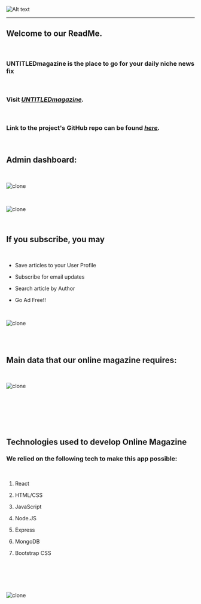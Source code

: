 
![Alt text](https://i.imgur.com/kTtQx4X.png)


_____________________________________________________________________________________


<!-- ![clone](https://imgur.com/2wai22O.png) -->


## Welcome to our ReadMe. 

<br>

### UNTITLEDmagazine is the place to go for your daily niche news fix

<br>

### Visit <em><a href="https://untitled-magazine.herokuapp.com/">UNTITLEDmagazine</a>.</em> 


<br>

### Link to the project's GitHub repo can be found <em><a href="https://github.com/tatyanakarlen/Untitled-Magazine">here</a>.</em>

<br>

## Admin dashboard:

<br>

![clone](https://imgur.com/04Xrz9t.png)

<br>

![clone](https://imgur.com/LjiQqaF.png)

<br>

## If you subscribe, you may

<br>

- Save articles to your User Profile

- Subscribe for email updates

- Search article by Author

- Go Ad Free!!

<br>

![clone](https://imgur.com/UaPgSwC.png)

<br>
<br>

## Main data that our online magazine requires:

<br>

![clone](https://imgur.com/KH95owh.png)

<br>
<br>
<br>

<!-- ## We then went on to create the ERD to visualize the relationships between our data: -->

<br>

<!-- ![clone](https://imgur.com/kDv6PyL.png) -->

<br>
<!-- ![clone](https://imgur.com/VryyRAS.png) -->

## Technologies used to develop Online Magazine

### We relied on the following tech to make this app possible:
<br>

1. React

2. HTML/CSS

3. JavaScript

4. Node.JS

5. Express

6. MongoDB

7. Bootstrap CSS

<br>
<br>
<br>
<br>


![clone](https://imgur.com/9k1V3D2.png)
